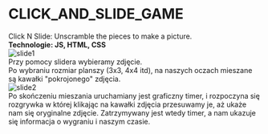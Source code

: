 # CLICK_AND_SLIDE_GAME
Click N Slide: Unscramble the pieces to make a picture. </br>
<b> Technologie: JS, HTML, CSS</b> </br>
![slide1](https://user-images.githubusercontent.com/122048598/214637006-fa818b28-e38b-45f6-aee2-077392e7f28b.png)
</br>
Przy pomocy slidera wybieramy zdjęcie.</br> Po wybraniu rozmiar planszy (3x3, 4x4 itd), na naszych oczach mieszane są kawałki "pokrojonego" zdjęcia.</br>
![slide2](https://user-images.githubusercontent.com/122048598/214637039-3d55b509-b3a4-4c5c-8e9f-f6e9b5dc3092.png)
</br>
Po skończeniu mieszania uruchamiany jest graficzny timer, i rozpoczyna się rozgrywka w której klikając na kawałki zdjęcia przesuwamy je, aż ukaże nam się oryginalne
zdjęcie. Zatrzymywany jest wtedy timer, a nam ukazuje się informacja o wygraniu i naszym czasie.

